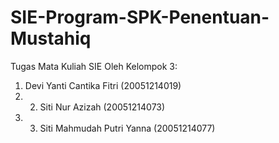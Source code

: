 # SIE-Program-SPK-Penentuan-Mustahiq
Tugas Mata Kuliah SIE
  Oleh Kelompok 3:
  1. Devi Yanti Cantika Fitri (20051214019) 
  2. 2. Siti Nur Azizah (20051214073) 
  3. 3. Siti Mahmudah Putri Yanna (20051214077)
